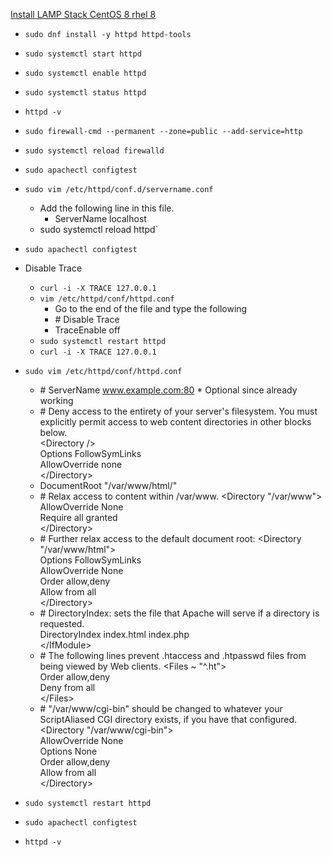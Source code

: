 [Install LAMP Stack CentOS 8 rhel 8](https://www.linuxbabe.com/redhat/install-lamp-stack-centos-8-rhel-8)
* `sudo dnf install -y httpd httpd-tools`
* `sudo systemctl start httpd`
* `sudo systemctl enable httpd`
* `sudo systemctl status httpd`
* `httpd -v`
* `sudo firewall-cmd --permanent --zone=public --add-service=http`
* `sudo systemctl reload firewalld`
* `sudo apachectl configtest`
* `sudo vim /etc/httpd/conf.d/servername.conf`
  * Add the following line in this file.
    * ServerName localhost
  * sudo systemctl reload httpd`
* `sudo apachectl configtest`

* Disable Trace
  * `curl -i -X TRACE 127.0.0.1`
  * `vim /etc/httpd/conf/httpd.conf`
    * Go to the end of the file and type the following
    * \# Disable Trace
    * TraceEnable off
  * `sudo systemctl restart httpd`
  * `curl -i -X TRACE 127.0.0.1`

* `sudo vim /etc/httpd/conf/httpd.conf`
  * \# ServerName www.example.com:80 * Optional since already working
  * \# Deny access to the entirety of your server's filesystem. You must explicitly permit access to web content directories in other <Directory> blocks below.<br />
      <Directory \/><br />
        Options FollowSymLinks<br />
        AllowOverride none<br />
      <\/Directory>
  * DocumentRoot "/var/www/html/"
  * \# Relax access to content within /var/www.
      <Directory "/var/www"><br />
        AllowOverride None<br />
        Require all granted<br />
      <\/Directory>
  * \# Further relax access to the default document root:
      <Directory "/var/www/html"><br />
        Options FollowSymLinks<br />
        AllowOverride None<br />
        Order allow,deny<br />
        Allow from all<br />
      <\/Directory>
  * \# DirectoryIndex: sets the file that Apache will serve if a directory is requested.
      <IfModule dir_module><br />
        DirectoryIndex index.html index.php<br />
      <\/IfModule>
  * \# The following lines prevent .htaccess and .htpasswd files from being viewed by Web clients.
      <Files ~ "^\.ht"><br />
        Order allow,deny<br />
        Deny from all<br />
      <\/Files>
  * \# "/var/www/cgi-bin" should be changed to whatever your ScriptAliased CGI directory exists, if you have that configured.
      <Directory "/var/www/cgi-bin"><br />
        AllowOverride None<br />
        Options None<br />
        Order allow,deny<br />
        Allow from all<br />
      <\/Directory>

* `sudo systemctl restart httpd`
* `sudo apachectl configtest`
* `httpd -v`
